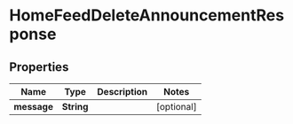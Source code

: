 

# HomeFeedDeleteAnnouncementResponse


## Properties

| Name | Type | Description | Notes |
|------------ | ------------- | ------------- | -------------|
|**message** | **String** |  |  [optional] |



